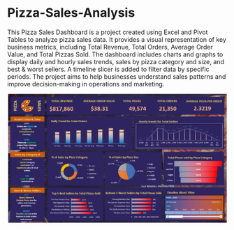 # Pizza-Sales-Analysis


This Pizza Sales Dashboard is a project created using Excel and Pivot Tables to analyze pizza sales data. It provides a visual representation of key business metrics, including Total Revenue, Total Orders, Average Order Value, and Total Pizzas Sold. The dashboard includes charts and graphs to display daily and hourly sales trends, sales by pizza category and size, and best & worst sellers. A timeline slicer is added to filter data by specific periods. The project aims to help businesses understand sales patterns and improve decision-making in operations and marketing.

![image alert](https://github.com/Anisha9886/Pizza-Sales-Analysis/blob/b0582c07288b85e850e77a8d1ace37fc77c4ced6/Screenshot%202025-01-09%20114351.png)
